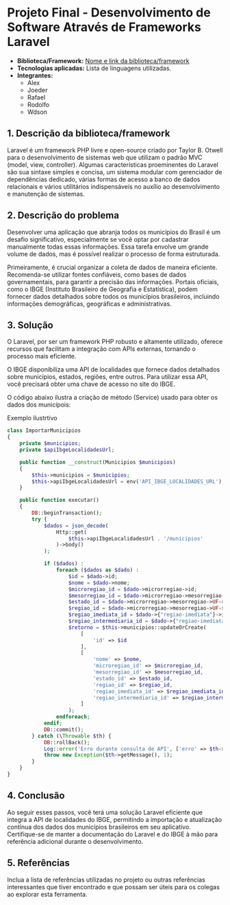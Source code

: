 # Projeto Final - Desenvolvimento de Software Através de Frameworks Laravel

- **Biblioteca/Framework:** [Nome e link da biblioteca/framework](http://google.com)
- **Tecnologias aplicadas:** Lista de linguagens utilizadas.
- **Integrantes:**
  - Alex
  - Joeder
  - Rafael
  - Rodolfo
  - Wdson

## 1. Descrição da biblioteca/framework

Laravel é um framework PHP livre e open-source criado por Taylor B. Otwell para o desenvolvimento de sistemas web que utilizam o padrão MVC (model, view, controller). Algumas características proeminentes do Laravel são sua sintaxe simples e concisa, um sistema modular com gerenciador de dependências dedicado, várias formas de acesso a banco de dados relacionais e vários utilitários indispensáveis no auxílio ao desenvolvimento e manutenção de sistemas. 

## 2. Descrição do problema

Desenvolver uma aplicação que abranja todos os municípios do Brasil é um desafio significativo, especialmente se você optar por cadastrar manualmente todas essas informações. Essa tarefa envolve um grande volume de dados, mas é possível realizar o processo de forma estruturada.

Primeiramente, é crucial organizar a coleta de dados de maneira eficiente. Recomenda-se utilizar fontes confiáveis, como bases de dados governamentais, para garantir a precisão das informações. Portais oficiais, como o IBGE (Instituto Brasileiro de Geografia e Estatística), podem fornecer dados detalhados sobre todos os municípios brasileiros, incluindo informações demográficas, geográficas e administrativas.

## 3. Solução

O Laravel, por ser um framework PHP robusto e altamente utilizado, oferece recursos que facilitam a integração com APIs externas, tornando o processo mais eficiente.

O IBGE disponibiliza uma API de localidades que fornece dados detalhados sobre municípios, estados, regiões, entre outros. Para utilizar essa API, você precisará obter uma chave de acesso no site do IBGE.

O código abaixo ilustra a criação de método (Service) usado para obter os dados dos municípois:

Exemplo ilustrtivo

```php
class ImportarMunicipios
{
    private $municipios;
    private $apiIbgeLocalidadesUrl;

    public function __construct(Municipios $municipios)
    {
        $this->municipios = $municipios;
        $this->apiIbgeLocalidadesUrl = env('API_IBGE_LOCALIDADES_URL');
    }

    public function executar()
    {
        DB::beginTransaction();
        try {
            $dados = json_decode(
                Http::get(
                    $this->apiIbgeLocalidadesUrl . '/municipios'
                )->body()
            );

            if ($dados) :
                foreach ($dados as $dado) :
                    $id = $dado->id;
                    $nome = $dado->nome;
                    $microregiao_id = $dado->microrregiao->id;
                    $mesorregiao_id = $dado->microrregiao->mesorregiao->id;
                    $estado_id = $dado->microrregiao->mesorregiao->UF->id;
                    $regiao_id = $dado->microrregiao->mesorregiao->UF->regiao->id;
                    $regiao_imediata_id = $dado->{"regiao-imediata"}->id;
                    $regiao_intermediaria_id = $dado->{"regiao-imediata"}->{"regiao-intermediaria"}->id;
                    $retorno = $this->municipios::updateOrCreate(
                        [
                            'id' => $id
                        ],
                        [
                            'nome' => $nome,
                            'microregiao_id' => $microregiao_id,
                            'mesorregiao_id' => $mesorregiao_id,
                            'estado_id' => $estado_id,
                            'regiao_id' => $regiao_id,
                            'regiao_imediata_id' => $regiao_imediata_id,
                            'regiao_intermediaria_id' => $regiao_intermediaria_id,
                        ]
                    );
                endforeach;
            endif;
            DB::commit();
        } catch (\Throwable $th) {
            DB::rollBack();
            Log::error('Erro durante consulta de API', ['erro' => $th->getMessage()]);
            throw new Exception($th->getMessage(), 1);
        }
    }
}
```


## 4. Conclusão

Ao seguir esses passos, você terá uma solução Laravel eficiente que integra a API de localidades do IBGE, permitindo a importação e atualização contínua dos dados dos municípios brasileiros em seu aplicativo. Certifique-se de manter a documentação do Laravel e do IBGE à mão para referência adicional durante o desenvolvimento.

## 5. Referências

Inclua a lista de referências utilizadas no projeto ou outras referências interessantes que tiver encontrado e que possam ser úteis para os colegas ao explorar esta ferramenta.